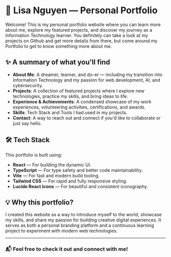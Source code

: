 # 🌟 Lisa Nguyen — Personal Portfolio

Welcome! This is my personal portfolio website where you can learn more about me, explore my featured projects, and discover my journey as a Information Technology learner. 
You definitely can take a look at my projects on Github and get more details from there, but come around my Portfolio to get to know something more about me.

## ✨ A summary of what you'll find

- **About Me**: A dreamer, learner, and do-er — including my transition into Information Technology and my passion for web development, AI, and cybersecurity.
- **Projects**: A collection of featured projects where I explore new technologies, practice my skills, and bring ideas to life.
- **Experience & Achievements**: A condensed showcase of my work experiences, volunteering activities, certifications, and awards.
- **Skills**: Tech Stack and Tools I had used in my projects.
- **Contact**: A way to reach out and connect if you'd like to collaborate or just say hello.

## 🛠️ Tech Stack

This portfolio is built using:

- **React** — For building the dynamic UI.
- **TypeScript** — For type safety and better code maintainability.
- **Vite** — For fast and modern build tooling.
- **Tailwind CSS** — For rapid and fully responsive styling.
- **Lucide React Icons** — For beautiful and consistent iconography.

## 💡 Why this portfolio?

I created this website as a way to introduce myself to the world, showcase my skills, and share my passion for building creative digital experiences. It serves as both a personal branding platform and a continuous learning project to experiment with modern web technologies.

---

### 📬 Feel free to check it out and connect with me!

